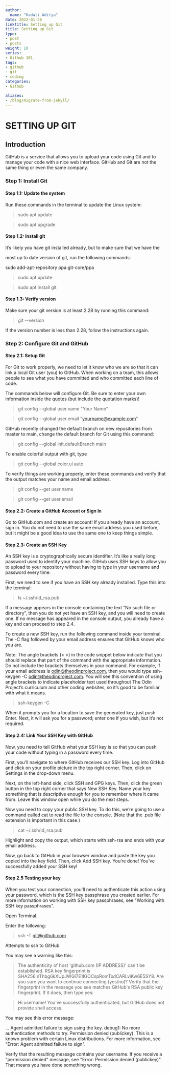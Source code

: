 ```yaml
---
author:
  name: "Kadali Aditya"
date: 2022-01-26
linktitle: Setting up Git
title: Setting up Git
type:
- post
- posts
weight: 10
series:
- Github 101
tags:
- github
- git
- coding
categories:
- Github

aliases:
- /blog/migrate-from-jekyll/
---
```


# SETTING UP GIT

## Introduction

GitHub is a service that allows you to upload your code using Git and to manage your code with a nice web interface. GitHub and Git are not the same thing or even the same company.

### Step 1: Install Git

#### Step 1.1: Update the system

Run these commands in the terminal to update the Linux system:

> sudo apt update

> sudo apt upgrade


#### Step 1.2: Install git

It’s likely you have git installed already, but to make sure that we have the 

most up to date version of git, run the following commands:

sudo add-apt-repository ppa:git-core/ppa

>sudo apt update

>sudo apt install git

#### Step 1.3: Verify version

Make sure your git version is at least 2.28 by running this command:

>git --version

If the version number is less than 2.28, follow the instructions again.

### Step 2: Configure Git and GitHub
#### Step 2.1: Setup Git

For Git to work properly, we need to let it know who we are so that it can link a local Git user (you) to GitHub. When working on a team, this allows people to see what you have committed and who committed each line of code.

The commands below will configure Git. Be sure to enter your own information inside the quotes (but include the quotation marks)!

>git config --global user.name "Your Name"

>git config --global user.email "yourname@example.com"

GitHub recently changed the default branch on new repositories from master to main, change the default branch for Git using this command:

>git config --global init.defaultBranch main

To enable colorful output with git, type

>git config --global color.ui auto

To verify things are working properly, enter these commands and verify that the output matches your name and email address.

>git config --get user.name

>git config --get user.email

#### Step 2.2: Create a GitHub Account or Sign In

Go to GitHub.com and create an account! If you already have an account, sign in. You do not need to use the same email address you used before, but it might be a good idea to use the same one to keep things simple.

#### Step 2.3: Create an SSH Key

An SSH key is a cryptographically secure identifier. It’s like a really long password used to identify your machine. GitHub uses SSH keys to allow you to upload to your repository without having to type in your username and password every time.

First, we need to see if you have an SSH key already installed. Type this into the terminal:

>ls ~/.ssh/id_rsa.pub

If a message appears in the console containing the text “No such file or directory”, then you do not yet have an SSH key, and you will need to create one. If no message has appeared in the console output, you already have a key and can proceed to step 2.4.

To create a new SSH key, run the following command inside your terminal. The -C flag followed by your email address ensures that GitHub knows who you are.

Note: The angle brackets (< >) in the code snippet below indicate that you should replace that part of the command with the appropriate information. Do not include the brackets themselves in your command. For example, if your email address is odin@theodinproject.com, then you would type ssh-keygen -C odin@theodinproject.com. You will see this convention of using angle brackets to indicate placeholder text used throughout The Odin Project’s curriculum and other coding websites, so it’s good to be familiar with what it means.

>ssh-keygen -C <youremail>

When it prompts you for a location to save the generated key, just push Enter.
Next, it will ask you for a password; enter one if you wish, but it’s not required.

#### Step 2.4: Link Your SSH Key with GitHub

Now, you need to tell GitHub what your SSH key is so that you can push your code without typing in a password every time.

First, you’ll navigate to where GitHub receives our SSH key. Log into GitHub and click on your profile picture in the top right corner. Then, click on Settings in the drop-down menu.

Next, on the left-hand side, click SSH and GPG keys. Then, click the green button in the top right corner that says New SSH Key. Name your key something that is descriptive enough for you to remember where it came from. Leave this window open while you do the next steps.

Now you need to copy your public SSH key. To do this, we’re going to use a command called cat to read the file to the console. (Note that the .pub file extension is important in this case.)

>cat ~/.ssh/id_rsa.pub


Highlight and copy the output, which starts with ssh-rsa and ends with your email address.

Now, go back to GitHub in your browser window and paste the key you copied into the key field. Then, click Add SSH key. You’re done! You’ve successfully added your SSH key!

#### Step 2.5 Testing your key

When you test your connection, you'll need to authenticate this action using your password, which is the SSH key passphrase you created earlier. For more information on working with SSH key passphrases, see "Working with SSH key passphrases".

Open Terminal.

Enter the following:

> ssh -T git@github.com

Attempts to ssh to GitHub

You may see a warning like this:

> The authenticity of host 'github.com (IP ADDRESS)' can't be established.
> RSA key fingerprint is SHA256:nThbg6kXUpJWGl7E1IGOCspRomTxdCARLviKw6E5SY8.
> Are you sure you want to continue connecting (yes/no)?
Verify that the fingerprint in the message you see matches GitHub's RSA public key fingerprint. If it does, then type yes:

> Hi username! You've successfully authenticated, but GitHub does not
> provide shell access.

You may see this error message:

...
Agent admitted failure to sign using the key.
debug1: No more authentication methods to try.
Permission denied (publickey).
This is a known problem with certain Linux distributions. For more information, see "Error: Agent admitted failure to sign".

Verify that the resulting message contains your username. If you receive a "permission denied" message, see "Error: Permission denied (publickey)". That means you have done something wrong.